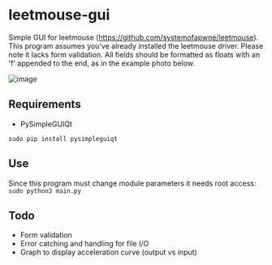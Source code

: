# leetmouse-gui
Simple GUI for leetmouse (https://github.com/systemofapwne/leetmouse). This program assumes you've already installed the leetmouse driver.
Please note it lacks form validation. All fields should be formatted as floats with an 'f' appended to the end, as in the example photo below.

![image](https://i.imgur.com/SwWeGPq.png)

## Requirements
- PySimpleGUIQt

``` sudo pip install pysimpleguiqt ```

## Use

Since this program must change module parameters it needs root access:
``` sudo python3 main.py ```


## Todo
- Form validation
- Error catching and handling for file I/O
- Graph to display acceleration curve (output vs input)
